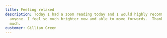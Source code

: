 ```yaml
---
title: Feeling relaxed
description: Today I had a zoom reading today and I would highly recommend it to
  anyone. I feel so much brighter now and able to move forwards.  Thank you so
  much.
customer: Gillian Green
---
```

